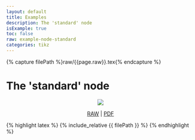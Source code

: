 ```yaml
---
layout: default
title: Examples
description: The 'standard' node
isExample: true
toc: false
raw: example-node-standard
categories: tikz
---
```

{% capture filePath %}raw/{{page.raw}}.tex{% endcapture %}

# The 'standard' node

<p align="center">
<img src="../assets/svg/{{page.raw}}.svg">
</p>

<p align="center">
<a href="{{filePath}}">RAW</a>
|
<a href="../assets/pdf/{{page.raw}}.pdf">PDF</a>
</p>

{% highlight latex %}
{% include_relative {{ filePath }} %}
{% endhighlight %}


